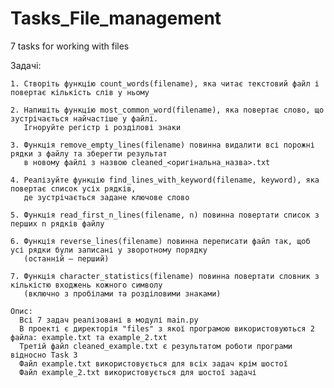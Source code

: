 # Tasks_File_management
7 tasks for working with files

Задачі:

    1. Створіть функцію count_words(filename), яка читає текстовий файл і повертає кількість слів у ньому

    2. Напишіть функцію most_common_word(filename), яка повертає слово, що зустрічається найчастіше у файлі.
       Ігноруйте регістр і розділові знаки

    3. Функція remove_empty_lines(filename) повинна видалити всі порожні рядки з файлу та зберегти результат
       в новому файлі з назвою cleaned_<оригінальна_назва>.txt

    4. Реалізуйте функцію find_lines_with_keyword(filename, keyword), яка повертає список усіх рядків,
       де зустрічається задане ключове слово

    5. Функція read_first_n_lines(filename, n) повинна повертати список з перших n рядків файлу

    6. Функція reverse_lines(filename) повинна переписати файл так, щоб усі рядки були записані у зворотному порядку
       (останній — перший)

    7. Функція character_statistics(filename) повинна повертати словник з кількістю входжень кожного символу
       (включно з пробілами та розділовими знаками)

    Опис:
      Всі 7 задач реалізовані в модулі main.py
      В проекті є директорія "files" з якої програмою використовуються 2 файла: example.txt та example_2.txt
      Третій файл cleaned_example.txt є результатом роботи програми відносно Task 3
      Файл example.txt використовується для всіх задач крім шостої
      Файл example_2.txt використовується для шостої задачі
